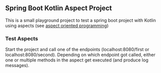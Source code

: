 ## Spring Boot Kotlin Aspect Project

This is a small playground project to test a spring boot project with Kotlin using aspects 
(see [aspect oriented programming](https://docs.spring.io/spring-framework/docs/3.0.x/spring-framework-reference/html/aop.html))

### Test Aspects
Start the project and call one of the endpoints (localhost:8080/first or localhost:8080/second).
Depending on which endpoint got called, either one or multiple methods in the aspect get executed (and produce log messages).
